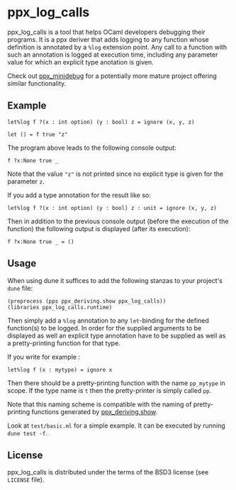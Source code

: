 # ppx_log_calls #

ppx_log_calls is a tool that helps OCaml developers debugging their
programs. It is a ppx deriver that adds logging to any function whose
definition is annotated by a `%log` extension point.
Any call to a function with such an annotation is logged at execution time,
including any parameter value for which an explicit type anotation is given.

Check out [ppx_minidebug](https://github.com/lukstafi/ppx_minidebug/tree/main)
for a potentially more mature project offering similar functionality.

## Example ##

```
let%log f ?(x : int option) (y : bool) z = ignore (x, y, z)

let () = f true "z"
```

The program above leads to the following console output:
```
f ?x:None true _
```

Note that the value `"z"` is not printed since no explicit type is given for the parameter `z`.

If you add a type annotation for the result like so:
```
let%log f ?(x : int option) (y : bool) z : unit = ignore (x, y, z)
```

Then in addition to the previous console output (before the execution of the
function) the following output is displayed (after its execution):
```
f ?x:None true _ = ()
```

## Usage ##

When using dune it suffices to add the following stanzas to your project's `dune` file:
```
(preprocess (pps ppx_deriving.show ppx_log_calls))
(libraries ppx_log_calls.runtime)
 ```

Then simply add a `%log` annotation to any `let`-binding for the defined
function(s) to be logged. In order for the supplied arguments to be displayed
as well an explicit type annotation have to be supplied as well as a
pretty-printing function for that type.

If you write for example :
```
let%log f (x : mytype) = ignore x
```
Then there should be a pretty-printing function with the name `pp_mytype` in
scope. If the type name is `t` then the pretty-printer is simply called `pp`.

Note that this naming scheme is compatible with the naming of pretty-printing
functions generated by [ppx_deriving.show](https://github.com/ocaml-ppx/ppx_deriving/).

Look at `test/basic.ml` for a simple example. It can be executed by running `dune test -f`.

## License ##

ppx_log_calls is distributed under the terms of the BSD3 license (see `LICENSE` file).
